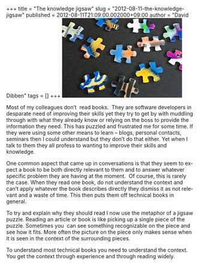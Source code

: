+++
title = "The knowledge jigsaw"
slug = "2012-08-11-the-knowledge-jigsaw"
published = 2012-08-11T21:09:00.002000+09:00
author = "David Dibben"
tags = []
+++
[![](../images/thumbnails/2012-08-11-the-knowledge-jigsaw-1208_puzzle_003.jpg)](../images/2012-08-11-the-knowledge-jigsaw-1208_puzzle_003.jpg)

  

  

<span lang="EN-US">Most of my colleagues don’t  read books.  They are
software developers in desparate need of improving their skills yet they
try to get by with muddling through with what they already know or
relying on the boss to provide the information they need. This has
puzzled and frustrated me for some time. If they were using some other
means to learn – blogs, personal contacts, seminars then I could
understand but they don’t do that either. Yet when I talk to them they
all profess to wanting to improve their skills and knowledge. </span>

<span lang="EN-US">  
</span>

<span lang="EN-US">One common aspect that came up in conversations is
that they seem to expect a book to be both directly relevant to them and
to answer whatever specific problem they are having at the moment.  Of
course, this is rarely the case. When they read one book, do not
understand the context and can’t apply whatever the book describes
directly they dismiss it as not relevant and a waste of time. This then
puts them off technical books in general.</span>

<span lang="EN-US">  
</span>

<span lang="EN-US">To try and explain why they should read I now use the
metaphor of a jigsaw puzzle. Reading an article or book is like picking
up a single piece of the puzzle. Sometimes you  can see something
recognizable on the piece and see how it fits. More often the picture on
the piece only makes sense when it is seen in the context of the
surrounding pieces. </span>

<span lang="EN-US">  
</span>

<span lang="EN-US">To understand most technical books you need to
understand the context. You get the context through experience and
through reading widely. </span>
